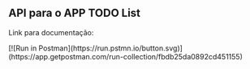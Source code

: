 ## API para o APP TODO List

<p>Link para documentação:</p>
[![Run in Postman](https://run.pstmn.io/button.svg)](https://app.getpostman.com/run-collection/fbdb25da0892cd451155)
